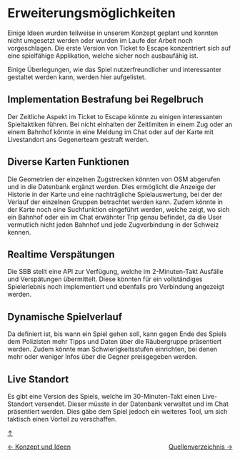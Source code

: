 <a id="top"></a>

# Erweiterungsmöglichkeiten

Einige Ideen wurden teilweise in unserem Konzept geplant und konnten nicht umgesetzt werden oder wurden im Laufe der Arbeit noch vorgeschlagen. Die erste Version von Ticket to Escape konzentriert sich auf eine spielfähige Applikation, welche sicher noch ausbaufähig ist.

Einige Überlegungen, wie das Spiel nutzerfreundlicher und interessanter gestaltet werden kann, werden hier aufgelistet.

## Implementation Bestrafung bei Regelbruch

Der Zeitliche Aspekt im Ticket to Escape könnte zu einigen interessanten Spieltaktiken führen. Bei nicht einhalten der Zeitlimiten in einem Zug oder an einem Bahnhof könnte in eine Meldung im Chat oder auf der Karte mit Livestandort ans Gegenerteam gestraft werden.

## Diverse Karten Funktionen

Die Geometrien der einzelnen Zugstrecken könnten von OSM abgerufen und in die Datenbank ergänzt werden. Dies ermöglicht die Anzeige der Historie in der Karte und eine nachträgliche Spielauswertung, bei der der Verlauf der einzelnen Gruppen betrachtet werden kann.
Zudem könnte in der Karte noch eine Suchfunktion eingeführt werden, welche zeigt, wo sich ein Bahnhof oder ein im Chat erwähnter Trip genau befindet, da die User vermutlich nicht jeden Bahnhof und jede Zugverbindung in der Schweiz kennen.

## Realtime Verspätungen

Die SBB stellt eine API zur Verfügung, welche im 2-Minuten-Takt Ausfälle und Verspätungen übermittelt. Diese könnten für ein vollständiges Spielerlebnis noch implementiert und ebenfalls pro Verbindung angezeigt werden.

## Dynamische Spielverlauf

Da definiert ist, bis wann ein Spiel gehen soll, kann gegen Ende des Spiels dem Polizisten mehr Tipps und Daten über die Räubergruppe präsentiert werden.
Zudem könnte man Schwierigkeitsstufen einrichten, bei denen mehr oder weniger Infos über die Gegner preisgegeben werden.

## Live Standort

Es gibt eine Version des Spiels, welche im 30-Minuten-Takt einen Live-Standort versendet. Dieser müsste in der Datenbank verwaltet und im Chat präsentiert werden. Dies gäbe dem Spiel jedoch ein weiteres Tool, um sich taktisch einen Vorteil zu verschaffen.

<div id="erweiterungsmöglichkeiten"></div>

[↑](#top)

<div style="display: flex; justify-content: space-between;">
  <div>
    <a href="funktionen.html">← Konzept und Ideen</a>
  </div>
  <div>
   <a href="quellenverzeichnis.html">Quellenverzeichnis →</a>
  </div>
</div>

